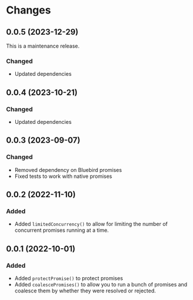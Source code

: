 # Changes

## 0.0.5 (2023-12-29)

This is a maintenance release.

### Changed

- Updated dependencies

## 0.0.4 (2023-10-21)

### Changed

- Updated dependencies

## 0.0.3 (2023-09-07)

### Changed

- Removed dependency on Bluebird promises
- Fixed tests to work with native promises

## 0.0.2 (2022-11-10)

### Added

- Added `limitedConcurrency()` to allow for limiting the number of concurrent promises running at a time.

## 0.0.1 (2022-10-01)

### Added

- Added `protectPromise()` to protect promises
- Added `coalescePromises()` to allow you to run a bunch of promises and coalesce them by whether they were resolved or rejected.
